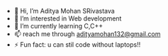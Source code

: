 - 👋 Hi, I’m Aditya Mohan SRivastava
- 👀 I’m interested in Web development
- 🌱 I’m currently learning C,C++
- 📫 reach me through adityamohan132@gmail.com
- ⚡ Fun fact: u can stil code without laptops!!

<!---
adityamsr2606/adityamsr2606 is a ✨ special ✨ repository because its `README.md` (this file) appears on your GitHub profile.
You can click the Preview link to take a look at your changes.
--->
